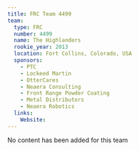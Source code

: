 ```yaml
---
title: FRC Team 4499
team:
  type: FRC
  number: 4499
  name: The Highlanders
  rookie_year: 2013
  location: Fort Collins, Colorado, USA
  sponsors:
    - PTC
    - Lockeed Martin
    - OtterCares
    - Neaera Consulting
    - Front Range Powder Coating
    - Metal Distributors
    - Neaera Robotics
  links:
    Website: 
---
```

No content has been added for this team